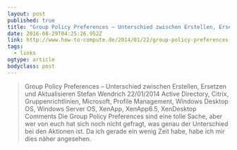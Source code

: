 ```yaml
---
layout: post 
published: true 
title: "Group Policy Preferences – Unterschied zwischen Erstellen, Ersetzen und Aktualisieren – How-To-Compute" 
date: 2016-08-29T04:25:26.952Z 
link: http://www.how-to-compute.de/2014/01/22/group-policy-preferences-unterschied-zwischen-erstellen-ersetzen-und-aktualisieren/ 
tags:
  - links
ogtype: article 
bodyclass: post 
---
```


> Group Policy Preferences – Unterschied zwischen Erstellen, Ersetzen und Aktualisieren
Stefan Wendrich 22/01/2014 Active Directory, Citrix, Gruppenrichtlinien, Microsoft, Profile Management, Windows Desktop OS, Windows Server OS, XenApp, XenApp6.5, XenDesktop Comments
Die Group Policy Preferences sind eine tolle Sache, aber wer von euch hat sich noch nicht gefragt, was genau der Unterschied bei den Aktionen ist. Da ich gerade ein wenig Zeit habe, habe ich mir dies näher angesehen.